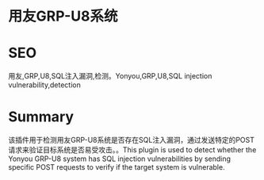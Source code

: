 # 用友GRP-U8系统
# SEO
用友,GRP,U8,SQL注入漏洞,检测。Yonyou,GRP,U8,SQL injection vulnerability,detection
# Summary
该插件用于检测用友GRP-U8系统是否存在SQL注入漏洞，通过发送特定的POST请求来验证目标系统是否易受攻击。。This plugin is used to detect whether the Yonyou GRP-U8 system has SQL injection vulnerabilities by sending specific POST requests to verify if the target system is vulnerable.
